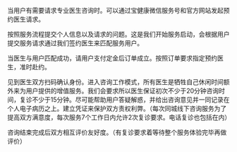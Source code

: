 当用户有需要请求专业医生咨询时。可以通过宝健康微信服务号和官方网站发起预约医生请求。

按照服务流程提交个人信息以及请求的问题。这是我们开始服务启动，会根据用户提交服务请求通过我们签约医生来匹配服务用户。

当医生与用户匹配成功，请用户支付定金后订单成立。按照订单要求指定预约医生，准时赴约。

见到医生双方扫码确认身份。进入咨询工作模式，所有医生是牺牲自己休闲时间额外来为用户提供的增值服务。我们会要求所以医生保证初次不少于20分钟咨询时间，复诊不少于15分钟。尽可能帮助用户答疑解惑，并给出咨询意见并一同记录在个人电子病历之上。建立凭证来保护双方责权利弊。（每次同城线下咨询服务为了提高双方满意度，每次服务7个工作日内允许2次复诊要求。电话复诊也包括在内）

咨询结束完成后双方相互评价友好度。（有复诊要求着等待整个服务体验完毕再做评价）

